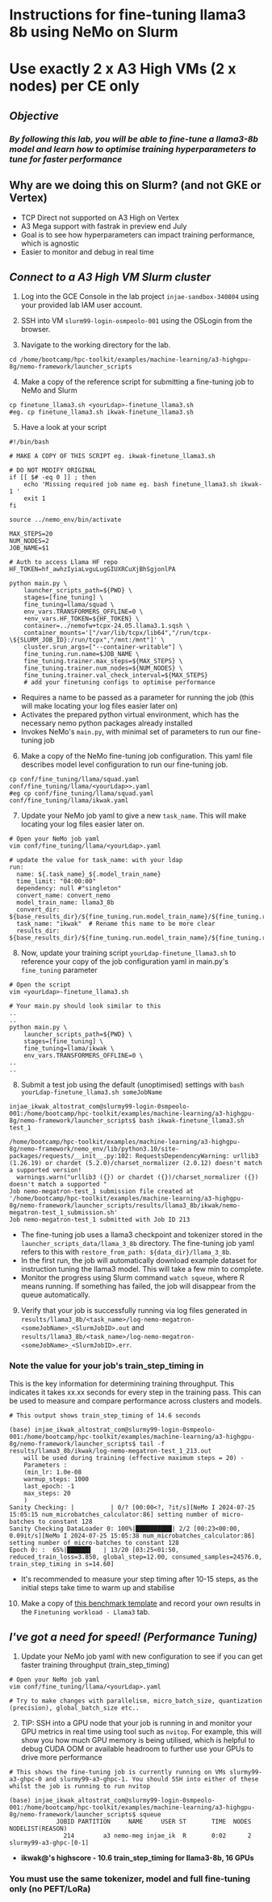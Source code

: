 # Instructions for fine-tuning llama3 8b using NeMo on Slurm

# Use exactly 2 x A3 High VMs (2 x nodes) per CE only

## ***Objective***
### *By following this lab, you will be able to fine-tune a llama3-8b model and learn how to optimise training hyperparameters to tune for faster performance*

## Why are we doing this on Slurm? (and not GKE or Vertex)

- TCP Direct not supported on A3 High on Vertex
- A3 Mega support with fastrak in preview end July
- Goal is to see how hyperparameters can impact training performance, which is agnostic
- Easier to monitor and debug in real time

## ***Connect to a A3 High VM Slurm cluster***

1. Log into the GCE Console in the lab project `injae-sandbox-340804` using your provided lab IAM user account.  

2. SSH into VM `slurm99-login-osmpeolo-001` using the OSLogin from the browser.

3. Navigate to the working directory for the lab.

```
cd /home/bootcamp/hpc-toolkit/examples/machine-learning/a3-highgpu-8g/nemo-framework/launcher_scripts
```

4. Make a copy of the reference script for submitting a fine-tuning job to NeMo and Slurm

```
cp finetune_llama3.sh <yourLdap>-finetune_llama3.sh
#eg. cp finetune_llama3.sh ikwak-finetune_llama3.sh
```

5. Have a look at your script

```
#!/bin/bash

# MAKE A COPY OF THIS SCRIPT eg. ikwak-finetune_llama3.sh

# DO NOT MODIFY ORIGINAL
if [[ $# -eq 0 ]] ; then
    echo 'Missing required job name eg. bash finetune_llama3.sh ikwak-1 '
    exit 1
fi

source ../nemo_env/bin/activate

MAX_STEPS=20
NUM_NODES=2
JOB_NAME=$1

# Auth to access Llama HF repo
HF_TOKEN=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

python main.py \
    launcher_scripts_path=${PWD} \
    stages=[fine_tuning] \
    fine_tuning=llama/squad \
    env_vars.TRANSFORMERS_OFFLINE=0 \
    +env_vars.HF_TOKEN=${HF_TOKEN} \
    container=../nemofw+tcpx-24.05.llama3.1.sqsh \
    container_mounts='["/var/lib/tcpx/lib64","/run/tcpx-\${SLURM_JOB_ID}:/run/tcpx","/mnt:/mnt"]' \
    cluster.srun_args=["--container-writable"] \
    fine_tuning.run.name=$JOB_NAME \
    fine_tuning.trainer.max_steps=${MAX_STEPS} \
    fine_tuning.trainer.num_nodes=${NUM_NODES} \
    fine_tuning.trainer.val_check_interval=${MAX_STEPS}
    # add your finetuning configs to optimise performance
```

- Requires a name to be passed as a parameter for running the job (this will make locating your log files easier later on)
- Activates the prepared python virtual environment, which has the necessary nemo python packages already installed
- Invokes NeMo's `main.py`, with minimal set of parameters to run our fine-tuning job

6. Make a copy of the NeMo fine-tuning job configuration. This yaml file describes model level configuration to run our fine-tuning job.

```
cp conf/fine_tuning/llama/squad.yaml conf/fine_tuning/llama/<yourLdap>>.yaml
#eg cp conf/fine_tuning/llama/squad.yaml conf/fine_tuning/llama/ikwak.yaml   
``` 

7. Update your NeMo job yaml to give a new `task_name`. This will make locating your log files easier later on.

```
# Open your NeMo job yaml
vim conf/fine_tuning/llama/<yourLdap>.yaml

# update the value for task_name: with your ldap
run:
  name: ${.task_name}_${.model_train_name}
  time_limit: "04:00:00"
  dependency: null #"singleton"
  convert_name: convert_nemo
  model_train_name: llama3_8b
  convert_dir: ${base_results_dir}/${fine_tuning.run.model_train_name}/${fine_tuning.run.convert_name}
  task_name: "ikwak"  # Rename this name to be more clear
  results_dir: ${base_results_dir}/${fine_tuning.run.model_train_name}/${fine_tuning.run.task_name}
``` 

8. Now, update your training script `yourLdap-finetune_llama3.sh` to reference your copy of the job configuration yaml in main.py's `fine_tuning` parameter
```
# Open the script
vim <yourLdap>-finetune_llama3.sh

# Your main.py should look similar to this
..
..
python main.py \
    launcher_scripts_path=${PWD} \
    stages=[fine_tuning] \
    fine_tuning=llama/ikwak \
    env_vars.TRANSFORMERS_OFFLINE=0 \
..
..
```

8. Submit a test job using the default (unoptimised) settings with `bash yourLdap-finetune_llama3.sh someJobName`

```
injae_ikwak_altostrat_com@slurmy99-login-0smpeolo-001:/home/bootcamp/hpc-toolkit/examples/machine-learning/a3-highgpu-8g/nemo-framework/launcher_scripts$ bash ikwak-finetune_llama3.sh test_1

/home/bootcamp/hpc-toolkit/examples/machine-learning/a3-highgpu-8g/nemo-framework/nemo_env/lib/python3.10/site-packages/requests/__init__.py:102: RequestsDependencyWarning: urllib3 (1.26.19) or chardet (5.2.0)/charset_normalizer (2.0.12) doesn't match a supported version!
  warnings.warn("urllib3 ({}) or chardet ({})/charset_normalizer ({}) doesn't match a supported "
Job nemo-megatron-test_1 submission file created at '/home/bootcamp/hpc-toolkit/examples/machine-learning/a3-highgpu-8g/nemo-framework/launcher_scripts/results/llama3_8b/ikwak/nemo-megatron-test_1_submission.sh'
Job nemo-megatron-test_1 submitted with Job ID 213
```

- The fine-tuning job uses a llama3 checkpoint and tokenizer stored in the `launcher_scripts_data/llama_3_8b` directory. The fine-tuning job yaml refers to this with `restore_from_path: ${data_dir}/llama_3_8b`.
- In the first run, the job will automatically download example dataset for instruction tuning the llama3 model. This will take a few min to complete.
- Monitor the progress using Slurm command `watch squeue`, where R means running. If something has failed, the job will disappear from the queue automatically.

9. Verify that your job is successfully running via log files generated in `results/llama3_8b/<task_name>/log-nemo-megatron-<someJobName>_<SlurmJobID>.out` and `results/llama3_8b/<task_name>/log-nemo-megatron-<someJobName>_<SlurmJobID>.err`.

### Note the value for your job's train_step_timing in

This is the key information for determining training throughput. This indicates it takes xx.xx seconds for every step in the training pass. This can be used to measure and compare performance across clusters and models.

```
# This output shows train_step_timing of 14.6 seconds

(base) injae_ikwak_altostrat_com@slurmy99-login-0smpeolo-001:/home/bootcamp/hpc-toolkit/examples/machine-learning/a3-highgpu-8g/nemo-framework/launcher_scripts$ tail -f results/llama3_8b/ikwak/log-nemo-megatron-test_1_213.out 
    will be used during training (effective maximum steps = 20) - 
    Parameters : 
    (min_lr: 1.0e-08
    warmup_steps: 1000
    last_epoch: -1
    max_steps: 20
    )
Sanity Checking: |          | 0/? [00:00<?, ?it/s][NeMo I 2024-07-25 15:05:15 num_microbatches_calculator:86] setting number of micro-batches to constant 128
Sanity Checking DataLoader 0: 100%|██████████| 2/2 [00:23<00:00,  0.09it/s][NeMo I 2024-07-25 15:05:38 num_microbatches_calculator:86] setting number of micro-batches to constant 128
Epoch 0: :  65%|██████▌   | 13/20 [03:25<01:50, reduced_train_loss=3.850, global_step=12.00, consumed_samples=24576.0, train_step_timing in s=14.60]
```

- It's recommended to measure your step timing after 10-15 steps, as the initial steps take time to warm up and stabilise

10. Make a copy of [this benchmark template](https://docs.google.com/spreadsheets/d/1VDaQ9reMmWr9FHowzOy_0_Iwxkg1Bwo5vIPeb1yqXqA/edit?resourcekey=0-G0uKUN05DynsJBKkRCJUAg&gid=226799209#gid=226799209) and record your own results in the `Finetuning workload - Llama3` tab.

## ***I've got a need for speed! (Performance Tuning)***

1. Update your NeMo job yaml with new configuration to see if you can get faster training throughput (train_step_timing)

```
# Open your NeMo job yaml
vim conf/fine_tuning/llama/<yourLdap>.yaml

# Try to make changes with parallelism, micro_batch_size, quantization (precision), global_batch_size etc..
``` 

2. TIP: SSH into a GPU node that your job is running in and monitor your GPU metrics in real time using tool such as `nvitop`. For example, this will show you how much GPU memory is being utilised, which is helpful to debug CUDA OOM or available headroom to further use your GPUs to drive more performance

```
# This shows the fine-tuning job is currently running on VMs slurmy99-a3-ghpc-0 and slurmy99-a3-ghpc-1. You should SSH into either of these whilst the job is running to run nvitop

(base) injae_ikwak_altostrat_com@slurmy99-login-0smpeolo-001:/home/bootcamp/hpc-toolkit/examples/machine-learning/a3-highgpu-8g/nemo-framework/launcher_scripts$ squeue
             JOBID PARTITION     NAME     USER ST       TIME  NODES NODELIST(REASON)
               214        a3 nemo-meg injae_ik  R       0:02      2 slurmy99-a3-ghpc-[0-1]
```

- **ikwak@'s highscore - 10.6 train_step_timing for llama3-8b, 16 GPUs**

### You must use the same tokenizer, model and full fine-tuning only (no PEFT/LoRa)